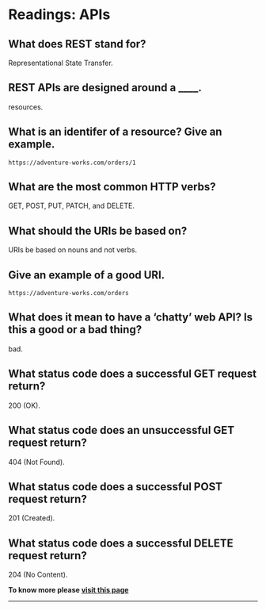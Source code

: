 # Readings: APIs
## **What does REST stand for?**

Representational State Transfer.

## **REST APIs are designed around a ____.**

resources.

## **What is an identifer of a resource? Give an example.**

`https://adventure-works.com/orders/1`

## **What are the most common HTTP verbs?**

GET, POST, PUT, PATCH, and DELETE.

## **What should the URIs be based on?**

URIs be based on nouns and not verbs.

## **Give an example of a good URI.**

`https://adventure-works.com/orders`

## **What does it mean to have a ‘chatty’ web API? Is this a good or a bad thing?**

bad.

## **What status code does a successful GET request return?**

200 (OK).

## **What status code does an unsuccessful GET request return?**

404 (Not Found).

## **What status code does a successful POST request return?**

201 (Created). 

## **What status code does a successful DELETE request return?**

204 (No Content).

**To know more please 
[visit this page](https://docs.microsoft.com/en-us/azure/architecture/best-practices/api-design)**

-------

